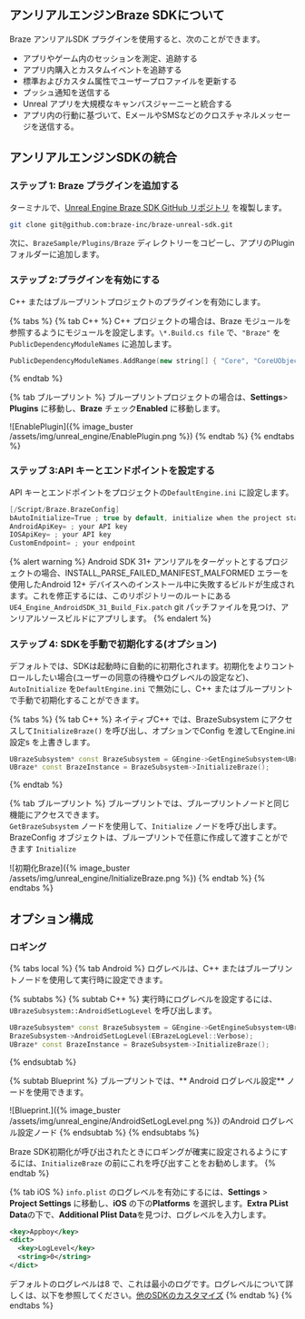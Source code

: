 ## アンリアルエンジンBraze SDKについて

Braze アンリアルSDK プラグインを使用すると、次のことができます。

* アプリやゲーム内のセッションを測定、追跡する
* アプリ内購入とカスタムイベントを追跡する
* 標準およびカスタム属性でユーザープロファイルを更新する
* プッシュ通知を送信する
* Unreal アプリを大規模なキャンバスジャーニーと統合する
* アプリ内の行動に基づいて、EメールやSMSなどのクロスチャネルメッセージを送信する。

## アンリアルエンジンSDKの統合

### ステップ 1: Braze プラグインを追加する

ターミナルで、[Unreal Engine Braze SDK GitHub リポジトリ](https://github.com/braze-inc/braze-unreal-sdk) を複製します。

```bash
git clone git@github.com:braze-inc/braze-unreal-sdk.git
```

次に、`BrazeSample/Plugins/Braze` ディレクトリーをコピーし、アプリのPlugin フォルダーに追加します。

### ステップ 2:プラグインを有効にする

C++ またはブループリントプロジェクトのプラグインを有効にします。

{% tabs %}
{% tab C++ %}
C++ プロジェクトの場合は、Braze モジュールを参照するようにモジュールを設定します。`\*.Build.cs file` で、`"Braze"` を`PublicDependencyModuleNames` に追加します。

```cpp
PublicDependencyModuleNames.AddRange(new string[] { "Core", "CoreUObject", "Engine", "InputCore", "Braze" });
```
{% endtab %}

{% tab ブループリント %}
ブループリントプロジェクトの場合は、**Settings**> **Plugins** に移動し、**Braze** チェック**Enabled** に移動します。

![EnablePlugin]({% image_buster /assets/img/unreal_engine/EnablePlugin.png %})
{% endtab %}
{% endtabs %}

### ステップ 3:API キーとエンドポイントを設定する

API キーとエンドポイントをプロジェクトの`DefaultEngine.ini` に設定します。

```cpp
[/Script/Braze.BrazeConfig]
bAutoInitialize=True ; true by default, initialize when the project starts
AndroidApiKey= ; your API key
IOSApiKey= ; your API key
CustomEndpoint= ; your endpoint
```

{% alert warning %}
Android SDK 31+ アンリアルをターゲットとするプロジェクトの場合、INSTALL_PARSE_FAILED_MANIFEST_MALFORMED エラーを使用したAndroid 12+ デバイスへのインストール中に失敗するビルドが生成されます。これを修正するには、このリポジトリーのルートにある`UE4_Engine_AndroidSDK_31_Build_Fix.patch` git パッチファイルを見つけ、アンリアルソースビルドにアプリします。
{% endalert %}

### ステップ 4: SDKを手動で初期化する(オプション)

デフォルトでは、SDKは起動時に自動的に初期化されます。初期化をよりコントロールしたい場合(ユーザーの同意の待機やログレベルの設定など)、`AutoInitialize` を`DefaultEngine.ini` で無効にし、C++ またはブループリントで手動で初期化することができます。

{% tabs %}
{% tab C++ %}
ネイティブC++ では、BrazeSubsystem にアクセスして`InitializeBraze()` を呼び出し、オプションでConfig を渡してEngine.ini 設定s を上書きします。

```cpp
UBrazeSubsystem* const BrazeSubsystem = GEngine->GetEngineSubsystem<UBrazeSubsystem>();
UBraze* const BrazeInstance = BrazeSubsystem->InitializeBraze();
```
{% endtab %}

{% tab ブループリント %}
ブループリントでは、ブループリントノードと同じ機能にアクセスできます。  
`GetBrazeSubsystem` ノードを使用して、`Initialize` ノードを呼び出します。  
BrazeConfig オブジェクトは、ブループリントで任意に作成して渡すことができます `Initialize`

![初期化Braze]({% image_buster /assets/img/unreal_engine/InitializeBraze.png %})
{% endtab %}
{% endtabs %}

## オプション構成

### ロギング

{% tabs local %}
{% tab Android %}
ログレベルは、C++ またはブループリントノードを使用して実行時に設定できます。

{% subtabs %}
{% subtab C++ %}
実行時にログレベルを設定するには、`UBrazeSubsystem::AndroidSetLogLevel` を呼び出します。

```cpp
UBrazeSubsystem* const BrazeSubsystem = GEngine->GetEngineSubsystem<UBrazeSubsystem>();
BrazeSubsystem->AndroidSetLogLevel(EBrazeLogLevel::Verbose);
UBraze* const BrazeInstance = BrazeSubsystem->InitializeBraze();
```
{% endsubtab %}

{% subtab Blueprint %}
ブループリントでは、** Android ログレベル設定** ノードを使用できます。

![Blueprint.]({% image_buster /assets/img/unreal_engine/AndroidSetLogLevel.png %}) のAndroid ログレベル設定ノード
{% endsubtab %}
{% endsubtabs %}

Braze SDK初期化が呼び出されたときにロギングが確実に設定されるようにするには、`InitializeBraze` の前にこれを呼び出すことをお勧めします。
{% endtab %}

{% tab iOS %}
`info.plist` のログレベルを有効にするには、**Settings** > **Project Settings** に移動し、**iOS** の下の**Platforms** を選択します。**Extra PList Data**の下で、**Additional Plist Data**を見つけ、ログレベルを入力します。

```xml
<key>Appboy</key>
<dict>
  <key>LogLevel</key>
  <string>0</string>
</dict>
```

デフォルトのログレベルは8 で、これは最小のログです。ログレベルについて詳しくは、以下を参照してください。[他のSDKのカスタマイズ]({{site.baseurl}}/developer_guide/platforms/legacy_sdks/ios/initial_sdk_setup/other_sdk_customizations/)
{% endtab %}
{% endtabs %}
